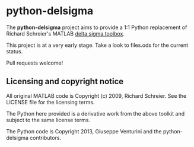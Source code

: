 python-delsigma
===============

The **python-delsigma** project aims to provide a 1:1 Python replacement of Richard 
Schreier's MATLAB [delta sigma toolbox](http://www.mathworks.com/matlabcentral/fileexchange/19-delta-sigma-toolbox).

This project is at a very early stage. Take a look to files.ods for the current status. 

Pull requests welcome! 

## Licensing and copyright notice

All original MATLAB code is Copyright (c) 2009, Richard Schreier. See the LICENSE file for the licensing terms.

The Python here provided is a derivative work from the above toolkit and subject to the same license terms.

The Python code is Copyright 2013, Giuseppe Venturini and the python-delsigma contributors.
